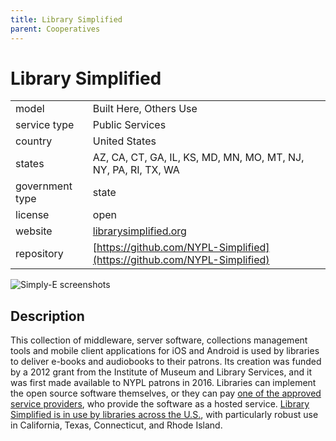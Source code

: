 ```yaml
---
title: Library Simplified
parent: Cooperatives
---
```


# Library Simplified

|                   |                                          |
|:------------------|:-----------------------------------------|
| model             | Built Here, Others Use
| service type      | Public Services
| country           | United States
| states            | AZ, CA, CT, GA, IL, KS, MD, MN, MO, MT, NJ, NY, PA, RI, TX, WA
| government type   | state
| license           | open
| website           | [librarysimplified.org](https://librarysimplified.org/)
| repository		   | [https://github.com/NYPL-Simplified](https://github.com/NYPL-Simplified)

![Simply-E screenshots](images/library-simplified.png)

## Description
This collection of middleware, server software, collections management tools and mobile client applications for iOS and Android is used by libraries to deliver e-books and audiobooks to their patrons. Its creation was funded by a 2012 grant from the Institute of Museum and Library Services, and it was first made available to NYPL patrons in 2016. Libraries can implement the open source software themselves, or they can pay [one of the approved service providers](https://librarysimplified.org/service-providers/), who provide the software as a hosted service. [Library Simplified is in use by libraries across the U.S.](https://librarysimplified.org/community/), with particularly robust use in California, Texas, Connecticut, and Rhode Island.


